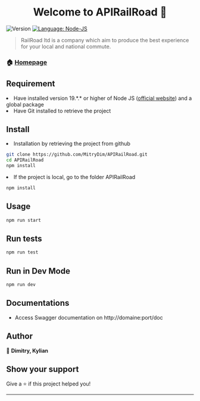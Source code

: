 <h1 align="center">Welcome to APIRailRoad 👋</h1>
<p>
  <img alt="Version" src="https://img.shields.io/badge/version-1.0.0-blue.svg?cacheSeconds=2592000" />
  <a href="#" target="_blank">
    <img alt="Language: Node-JS" src="https://img.shields.io/badge/Language-Node_JS-yellow.svg" />
  </a>
</p>

> RailRoad ltd is a company which aim to produce the best experience for your local and national commute.

### 🏠 [Homepage](https://github.com/MitryDim/APIRailRoad)

## Requirement


<li>Have installed version 19.*.* or higher of Node JS (<a href="https://nodejs.org">official website</a>) and a global package</li>
<li>Have Git installed to retrieve the project </li>

## Install

<li>Installation by retrieving the project from github</li>

```sh
git clone https://github.com/MitryDim/APIRailRoad.git
cd APIRailRoad
npm install
```

<li>If the project is local, go to the folder APIRailRoad</li>

```sh
npm install
```

## Usage

```sh
npm run start
```

## Run tests

```sh
npm run test
```

## Run in Dev Mode

```sh
npm run dev
```

## Documentations

<ul>
<li>Access Swagger documentation on http://domaine:port/doc</li>
</ul>

## Author

👤 **Dimitry, Kylian**


## Show your support

Give a ⭐️ if this project helped you!

***